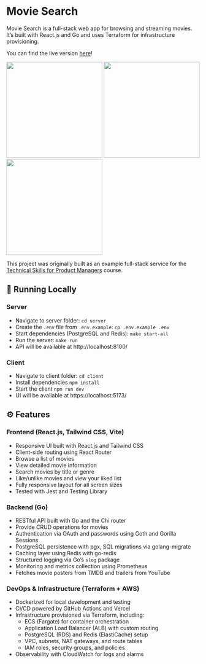 # Movie Search
Movie Search is a full-stack web app for browsing and streaming movies.  
It’s built with React.js and Go and uses Terraform for infrastructure provisioning.

You can find the live version [here](https://ms.martishin.com/)!  

<p>
  <img width="250" src="https://github.com/user-attachments/assets/edf425e3-dc2c-4006-a7ed-3a15d5f0d8e0" />
  <img width="250" src="https://github.com/user-attachments/assets/b8ffe155-b31b-4cf1-9578-71973a54f083" />
  <img width="250" src="https://github.com/user-attachments/assets/c05b16a1-6a6e-446b-b808-bbe50e6f97b8" />
</p>

This project was originally built as an example full-stack service for the [Technical Skills for Product Managers](https://verbetcetera.com/tech-skills-course) course.

## 🚀 Running Locally
### Server
* Navigate to server folder: `cd server`
* Create the `.env` file from `.env.example`: `cp .env.example .env`
* Start dependencies (PostgreSQL and Redis): `make start-all`
* Run the server: `make run`
* API will be available at http://localhost:8100/
### Client
* Navigate to client folder: `cd client`
* Install dependencies `npm install`
* Start the client `npm run dev`
* UI will be available at https://localhost:5173/

## ⚙️ Features
### Frontend (React.js, Tailwind CSS, Vite)
- Responsive UI built with React.js and Tailwind CSS
- Client-side routing using React Router
- Browse a list of movies
- View detailed movie information
- Search movies by title or genre
- Like/unlike movies and view your liked list
- Fully responsive layout for all screen sizes
- Tested with Jest and Testing Library

### Backend (Go)
- RESTful API built with Go and the Chi router
- Provide CRUD operations for movies
- Authentication via OAuth and passwords using Goth and Gorilla Sessions
- PostgreSQL persistence with pgx, SQL migrations via golang-migrate
- Caching layer using Redis with go-redis
- Structured logging via Go’s `slog` package
- Monitoring and metrics collection using Prometheus
- Fetches movie posters from TMDB and trailers from YouTube

### DevOps & Infrastructure (Terraform + AWS)
- Dockerized for local development and testing
- CI/CD powered by GitHub Actions and Vercel
- Infrastructure provisioned via Terraform, including:
  - ECS (Fargate) for container orchestration
  - Application Load Balancer (ALB) with custom routing
  - PostgreSQL (RDS) and Redis (ElastiCache) setup
  - VPC, subnets, NAT gateways, and route tables
  - IAM roles, security groups, and policies
- Observability with CloudWatch for logs and alarms
